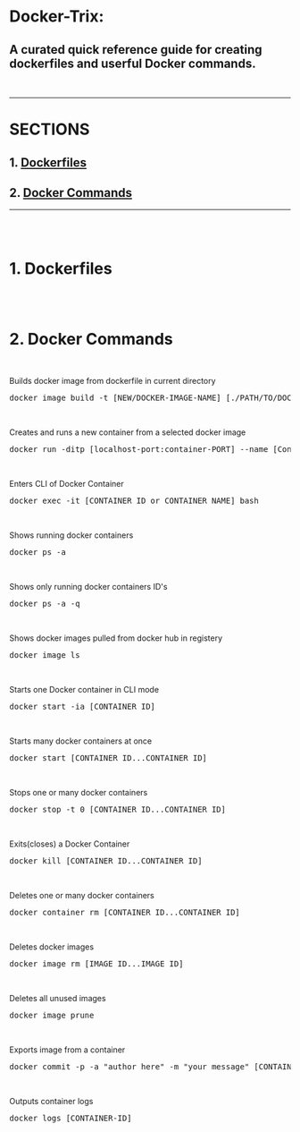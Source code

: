 # Docker-Trix: 
## A curated quick reference guide for creating dockerfiles and userful Docker commands.  
<br>

---
# SECTIONS
## 1. [Dockerfiles](#1-Dockerfiles)
## 2. [Docker Commands](#2-Docker-Commands)


---

<br><br>
# 1. Dockerfiles





<br></br>
# 2. Docker Commands

<br>


Builds docker image from dockerfile in current directory
<pre>
docker image build -t [NEW/DOCKER-IMAGE-NAME] [./PATH/TO/DOCKERFILE]
</pre>


<br>

Creates and runs a new container from a selected docker image
<pre>
docker run -ditp [localhost-port:container-PORT] --name [Containers-name-UNIQUE] [Image-used]
</pre>


<br>


Enters CLI of Docker Container 
<pre>
docker exec -it [CONTAINER ID or CONTAINER NAME] bash
</pre>



<br>



Shows running docker containers
<pre>
docker ps -a
</pre>


<br>


Shows only running docker containers ID's
<pre>
docker ps -a -q
</pre>


<br>


Shows docker images pulled from docker hub in registery
<pre>
docker image ls
</pre>


<br>

Starts one Docker container in CLI mode
<pre>
docker start -ia [CONTAINER ID]
</pre>

<br>


Starts many docker containers at once
<pre>
docker start [CONTAINER ID...CONTAINER ID]
</pre>


<br>

Stops one or many docker containers
<pre>
docker stop -t 0 [CONTAINER ID...CONTAINER ID]
</pre>


<br>

Exits(closes) a Docker Container
<pre>
docker kill [CONTAINER ID...CONTAINER ID]
</pre>


<br>

Deletes one or many docker containers
<pre>
docker container rm [CONTAINER ID...CONTAINER ID]
</pre>



<br>


Deletes docker images 
<pre>
docker image rm [IMAGE ID...IMAGE ID]
</pre>


<br>


Deletes all unused images
<pre>
docker image prune
</pre>



<br>


Exports image from a container
<pre>
docker commit -p -a "author_here" -m "your_message" [CONTAINER-ID] [name_of_new_image]
</pre>





<br>


Outputs container logs
<pre>
docker logs [CONTAINER-ID] 
</pre>



